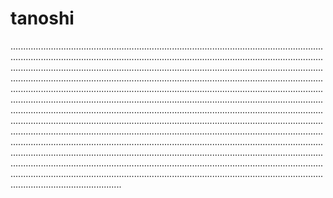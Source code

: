 # tanoshi

........................................................................................................................................................................................................................................................................................................................................................................................................................................................................................................................................................................................................................................................................................................................................................................................................................................................................................................................................................................................................................................................................................................................................................................................................................................................................................................................................................................................................................................................................................................................................................................................................................................................................................................................